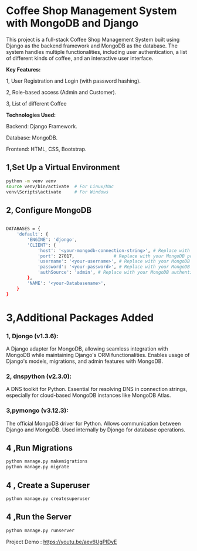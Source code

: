 
# Coffee Shop Management System with MongoDB and Django

This project is a full-stack Coffee Shop Management System built using Django as the backend framework and MongoDB as the database. The system handles multiple functionalities, including user authentication, a list of different kinds of coffee, and an interactive user interface.

**Key Features:**


1, User Registration and Login (with password hashing).

2, Role-based access (Admin and Customer).

3, List of different Coffee

**Technologies Used:**


Backend: Django Framework.

Database: MongoDB.

Frontend: HTML, CSS, Bootstrap.

##  1,Set Up a Virtual Environment



```bash
python -m venv venv
source venv/bin/activate  # For Linux/Mac
venv\Scripts\activate     # For Windows

```

##  2,  Configure MongoDB



```bash

DATABASES = {
    'default': {
        'ENGINE': 'djongo',
        'CLIENT': {
            'host': '<your-mongodb-connection-string>', # Replace with your MongoDB server address
            'port': 27017,               # Replace with your MongoDB port if different
            'username': '<your-username>', # Replace with your MongoDB username (optional)
            'password': '<your-password>', # Replace with your MongoDB password (optional)
            'authSource': 'admin', # Replace with your MongoDB authentication database (optional)
        },
        'NAME': '<your-Databasename>',
    }
}


```

# 3,Additional Packages Added

### 1, Djongo (v1.3.6):

A Django adapter for MongoDB, allowing seamless integration with MongoDB while maintaining Django's ORM functionalities.
Enables usage of Django's models, migrations, and admin features with MongoDB.

### 2, dnspython (v2.3.0):
A DNS toolkit for Python.
Essential for resolving DNS in connection strings, especially for cloud-based MongoDB instances like MongoDB Atlas.

### 3,pymongo (v3.12.3):
The official MongoDB driver for Python.
Allows communication between Django and MongoDB.
Used internally by Djongo for database operations.

##  4 ,Run Migrations


```bash
python manage.py makemigrations
python manage.py migrate


```

##  4 , Create a Superuser


```bash
python manage.py createsuperuser

```

##  4 ,Run the Server



```bash
python manage.py runserver


```



Project Demo : https://youtu.be/aev6UgPIDyE
